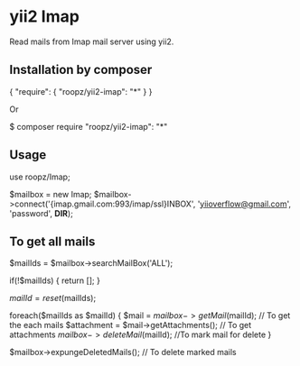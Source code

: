yii2 Imap
==========
Read mails from Imap mail server using yii2.

Installation by composer
------------

{
    "require": {
       "roopz/yii2-imap": "*"
    }
}

Or

$ composer require "roopz/yii2-imap": "*"

Usage
-----

use roopz/Imap;

$mailbox = new Imap;
$mailbox->connect('{imap.gmail.com:993/imap/ssl}INBOX', 'yiioverflow@gmail.com', 'password', __DIR__);

To get all mails
-----

$mailIds = $mailbox->searchMailBox('ALL');

  if(!$mailIds) {
    return [];
  }
 
$mailId = reset($mailIds);

foreach($mailIds as $mailId)
{
    $mail = $mailbox->getMail($mailId); // To get the each mails
    $attachment = $mail->getAttachments(); // To get attachments
    $mailbox->deleteMail($mailId); //To mark mail for delete
}

$mailbox->expungeDeletedMails(); // To delete marked mails

